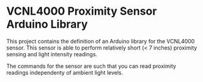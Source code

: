 VCNL4000 Proximity Sensor Arduino Library
=========================================

This project contains the definition of an Arduino library for the VCNL4000
sensor. This sensor is able to perform relatively short (< 7 inches) proximity
sensing and light intensity readings.

The commands for the sensor are such that you can read proximity readings
independenty of ambient light levels.


